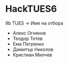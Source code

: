 # HackTUES6
9b TUES -> Име на отбора
* Алекс Огнянов
* Теодор Тотев
* Ема Петренко
* Димитър Николов
* Кристиан Милчев

